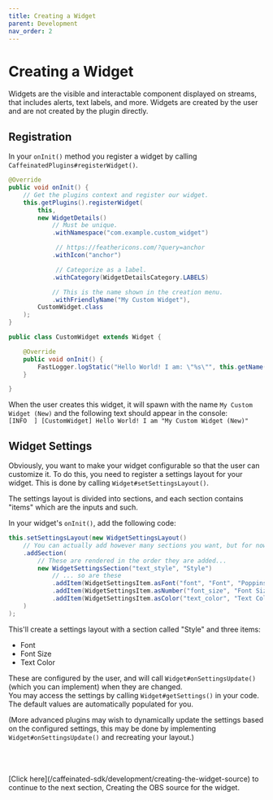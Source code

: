 ```yaml
---
title: Creating a Widget
parent: Development
nav_order: 2
---
```


# Creating a Widget

Widgets are the visible and interactable component displayed on streams, that includes alerts, text labels, and more. Widgets are created by the user and are not created by the plugin directly.

## Registration

In your `onInit()` method you register a widget by calling `CaffeinatedPlugins#registerWidget()`.
```java
@Override
public void onInit() {
	// Get the plugins context and register our widget.
    this.getPlugins().registerWidget(
		this, 
		new WidgetDetails()
		 	// Must be unique.
			.withNamespace("com.example.custom_widget")

			 // https://feathericons.com/?query=anchor
			.withIcon("anchor")

			 // Categorize as a label.
			.withCategory(WidgetDetailsCategory.LABELS)

			// This is the name shown in the creation menu.
			.withFriendlyName("My Custom Widget"), 
		CustomWidget.class
	);
}
```
```java
public class CustomWidget extends Widget {

    @Override
    public void onInit() {
		FastLogger.logStatic("Hello World! I am: \"%s\"", this.getName());
    }

}
```
When the user creates this widget, it will spawn with the name `My Custom Widget (New)` and the following text should appear in the console:  
`[INFO  ] [CustomWidget] Hello World! I am "My Custom Widget (New)"`  


## Widget Settings

Obviously, you want to make your widget configurable so that the user can customize it. To do this, you need to register a settings layout for your widget. This is done by calling `Widget#setSettingsLayout()`.  

The settings layout is divided into sections, and each section contains "items" which are the inputs and such.  

In your widget's `onInit()`, add the following code:  
```java
this.setSettingsLayout(new WidgetSettingsLayout()
	// You can actually add however many sections you want, but for now we'll just use one.
	.addSection(
		// These are rendered in the order they are added...
		new WidgetSettingsSection("text_style", "Style")
			// ... so are these
			.addItem(WidgetSettingsItem.asFont("font", "Font", "Poppins"))
			.addItem(WidgetSettingsItem.asNumber("font_size", "Font Size", 16, 1, 0, 128))
			.addItem(WidgetSettingsItem.asColor("text_color", "Text Color", "#ffffff"))
	)
);
```
  
This'll create a settings layout with a section called "Style" and three items:
 - Font
 - Font Size
 - Text Color
  
These are configured by the user, and will call `Widget#onSettingsUpdate()` (which you can implement) when they are changed.  
You may access the settings by calling `Widget#getSettings()` in your code. The default values are automatically populated for you.
  

(More advanced plugins may wish to dynamically update the settings based on the configured settings, this may be done by implementing `Widget#onSettingsUpdate()` and recreating your layout.)  


<br>
<br>
<br>
[Click here](/caffeinated-sdk/development/creating-the-widget-source) to continue to the next section, Creating the OBS source for the widget.